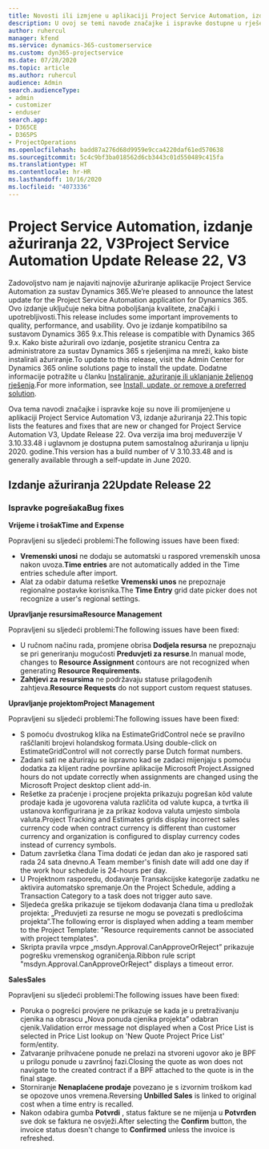 ```yaml
---
title: Novosti ili izmjene u aplikaciji Project Service Automation, izdanje ažuriranja 22, V3
description: U ovoj se temi navode značajke i ispravke dostupne u rješenju Project Service Automation, izdanje ažuriranja 22, V3.
author: ruhercul
manager: kfend
ms.service: dynamics-365-customerservice
ms.custom: dyn365-projectservice
ms.date: 07/28/2020
ms.topic: article
ms.author: ruhercul
audience: Admin
search.audienceType:
- admin
- customizer
- enduser
search.app:
- D365CE
- D365PS
- ProjectOperations
ms.openlocfilehash: badd87a276d68d9959e9cca4220daf61ed570638
ms.sourcegitcommit: 5c4c9bf3ba018562d6cb3443c01d550489c415fa
ms.translationtype: HT
ms.contentlocale: hr-HR
ms.lasthandoff: 10/16/2020
ms.locfileid: "4073336"
---
```

# <a name="project-service-automation-update-release-22-v3"></a><span data-ttu-id="63be0-103">Project Service Automation, izdanje ažuriranja 22, V3</span><span class="sxs-lookup"><span data-stu-id="63be0-103">Project Service Automation Update Release 22, V3</span></span>

<span data-ttu-id="63be0-104">Zadovoljstvo nam je najaviti najnovije ažuriranje aplikacije Project Service Automation za sustav Dynamics 365.</span><span class="sxs-lookup"><span data-stu-id="63be0-104">We’re pleased to announce the latest update for the Project Service Automation application for Dynamics 365.</span></span> <span data-ttu-id="63be0-105">Ovo izdanje uključuje neka bitna poboljšanja kvalitete, značajki i upotrebljivosti.</span><span class="sxs-lookup"><span data-stu-id="63be0-105">This release includes some important improvements to quality, performance, and usability.</span></span> <span data-ttu-id="63be0-106">Ovo je izdanje kompatibilno sa sustavom Dynamics 365 9.x.</span><span class="sxs-lookup"><span data-stu-id="63be0-106">This release is compatible with Dynamics 365 9.x.</span></span> <span data-ttu-id="63be0-107">Kako biste ažurirali ovo izdanje, posjetite stranicu Centra za administratore za sustav Dynamics 365 s rješenjima na mreži, kako biste instalirali ažuriranje.</span><span class="sxs-lookup"><span data-stu-id="63be0-107">To update to this release, visit the Admin Center for Dynamics 365 online solutions page to install the update.</span></span> <span data-ttu-id="63be0-108">Dodatne informacije potražite u članku [Instaliranje, ažuriranje ili uklanjanje željenog rješenja](https://docs.microsoft.com/power-platform/admin/install-remove-preferred-solution).</span><span class="sxs-lookup"><span data-stu-id="63be0-108">For more information, see [Install, update, or remove a preferred solution](https://docs.microsoft.com/power-platform/admin/install-remove-preferred-solution).</span></span>

<span data-ttu-id="63be0-109">Ova tema navodi značajke i ispravke koje su nove ili promijenjene u aplikaciji Project Service Automation V3, izdanje ažuriranja 22.</span><span class="sxs-lookup"><span data-stu-id="63be0-109">This topic lists the features and fixes that are new or changed for Project Service Automation V3, Update Release 22.</span></span> <span data-ttu-id="63be0-110">Ova verzija ima broj međuverzije V 3.10.33.48 i uglavnom je dostupna putem samostalnog ažuriranja u lipnju 2020. godine.</span><span class="sxs-lookup"><span data-stu-id="63be0-110">This version has a build number of V 3.10.33.48 and is generally available through a self-update in June 2020.</span></span>

## <a name="update-release-22"></a><span data-ttu-id="63be0-111">Izdanje ažuriranja 22</span><span class="sxs-lookup"><span data-stu-id="63be0-111">Update Release 22</span></span>

### <a name="bug-fixes"></a><span data-ttu-id="63be0-112">Ispravke pogrešaka</span><span class="sxs-lookup"><span data-stu-id="63be0-112">Bug fixes</span></span>



<span data-ttu-id="63be0-113">**Vrijeme i trošak**</span><span class="sxs-lookup"><span data-stu-id="63be0-113">**Time and Expense**</span></span>

<span data-ttu-id="63be0-114">Popravljeni su sljedeći problemi:</span><span class="sxs-lookup"><span data-stu-id="63be0-114">The following issues have been fixed:</span></span>

- <span data-ttu-id="63be0-115">**Vremenski unosi** ne dodaju se automatski u raspored vremenskih unosa nakon uvoza.</span><span class="sxs-lookup"><span data-stu-id="63be0-115">**Time entries** are not automatically added in the Time entries schedule after import.</span></span>
- <span data-ttu-id="63be0-116">Alat za odabir datuma rešetke **Vremenski unos** ne prepoznaje regionalne postavke korisnika.</span><span class="sxs-lookup"><span data-stu-id="63be0-116">The **Time Entry** grid date picker does not recognize a user's regional settings.</span></span>

<span data-ttu-id="63be0-117">**Upravljanje resursima**</span><span class="sxs-lookup"><span data-stu-id="63be0-117">**Resource Management**</span></span>

<span data-ttu-id="63be0-118">Popravljeni su sljedeći problemi:</span><span class="sxs-lookup"><span data-stu-id="63be0-118">The following issues have been fixed:</span></span>

- <span data-ttu-id="63be0-119">U ručnom načinu rada, promjene obrisa **Dodjela resursa** ne prepoznaju se pri generiranju mogućosti **Preduvjeti za resurse**.</span><span class="sxs-lookup"><span data-stu-id="63be0-119">In manual mode, changes to **Resource Assignment** contours are not recognized when generating **Resource Requirements**.</span></span>
- <span data-ttu-id="63be0-120">**Zahtjevi za resursima** ne podržavaju statuse prilagođenih zahtjeva.</span><span class="sxs-lookup"><span data-stu-id="63be0-120">**Resource Requests** do not support custom request statuses.</span></span>

<span data-ttu-id="63be0-121">**Upravljanje projektom**</span><span class="sxs-lookup"><span data-stu-id="63be0-121">**Project Management**</span></span>

<span data-ttu-id="63be0-122">Popravljeni su sljedeći problemi:</span><span class="sxs-lookup"><span data-stu-id="63be0-122">The following issues have been fixed:</span></span>

- <span data-ttu-id="63be0-123">S pomoću dvostrukog klika na EstimateGridControl neće se pravilno raščlaniti brojevi holandskog formata.</span><span class="sxs-lookup"><span data-stu-id="63be0-123">Using double-click on EstimateGridControl will not correctly parse Dutch format numbers.</span></span>
- <span data-ttu-id="63be0-124">Zadani sati ne ažuriraju se ispravno kad se zadaci mijenjaju s pomoću dodatka za klijent radne površine aplikacije Microsoft Project.</span><span class="sxs-lookup"><span data-stu-id="63be0-124">Assigned hours do not update correctly when assignments are changed using the Microsoft Project desktop client add-in.</span></span>
- <span data-ttu-id="63be0-125">Rešetke za praćenje i procjene projekta prikazuju pogrešan kôd valute prodaje kada je ugovorena valuta različita od valute kupca, a tvrtka ili ustanova konfigurirana je za prikaz kodova valuta umjesto simbola valuta.</span><span class="sxs-lookup"><span data-stu-id="63be0-125">Project Tracking and Estimates grids display incorrect sales currency code when contract currency is different than customer currency and organization is configured to display currency codes instead of currency symbols.</span></span>
- <span data-ttu-id="63be0-126">Datum završetka člana Tima dodati će jedan dan ako je raspored sati rada 24 sata dnevno.</span><span class="sxs-lookup"><span data-stu-id="63be0-126">A Team member's finish date will add one day if the work hour schedule is 24-hours per day.</span></span>
- <span data-ttu-id="63be0-127">U Projektnom rasporedu, dodavanje Transakcijske kategorije zadatku ne aktivira automatsko spremanje.</span><span class="sxs-lookup"><span data-stu-id="63be0-127">On the Project Schedule, adding a Transaction Category to a task does not trigger auto save.</span></span>
- <span data-ttu-id="63be0-128">Sljedeća greška prikazuje se tijekom dodavanja člana tima u predložak projekta: „Preduvjeti za resurse ne mogu se povezati s predlošcima projekta”.</span><span class="sxs-lookup"><span data-stu-id="63be0-128">The following error is displayed when adding a team member to the Project Template: "Resource requirements cannot be associated with project templates".</span></span> 
- <span data-ttu-id="63be0-129">Skripta pravila vrpce „msdyn.Approval.CanApproveOrReject” prikazuje pogrešku vremenskog ograničenja.</span><span class="sxs-lookup"><span data-stu-id="63be0-129">Ribbon rule script "msdyn.Approval.CanApproveOrReject" displays a timeout error.</span></span>

<span data-ttu-id="63be0-130">**Sales**</span><span class="sxs-lookup"><span data-stu-id="63be0-130">**Sales**</span></span>

<span data-ttu-id="63be0-131">Popravljeni su sljedeći problemi:</span><span class="sxs-lookup"><span data-stu-id="63be0-131">The following issues have been fixed:</span></span>

- <span data-ttu-id="63be0-132">Poruka o pogrešci provjere ne prikazuje se kada je u pretraživanju cjenika na obrascu „Nova ponuda cjenika projekta” odabran cjenik.</span><span class="sxs-lookup"><span data-stu-id="63be0-132">Validation error message not displayed when a Cost Price List is selected in Price List lookup on 'New Quote Project Price List' form/entity.</span></span>
- <span data-ttu-id="63be0-133">Zatvaranje prihvaćene ponude ne prelazi na stvoreni ugovor ako je BPF u prilogu ponude u završnoj fazi.</span><span class="sxs-lookup"><span data-stu-id="63be0-133">Closing the quote as won does not navigate to the created contract if a BPF attached to the quote is in the final stage.</span></span>
- <span data-ttu-id="63be0-134">Storniranje **Nenaplaćene prodaje** povezano je s izvornim troškom kad se opozove unos vremena.</span><span class="sxs-lookup"><span data-stu-id="63be0-134">Reversing **Unbilled Sales** is linked to original cost when a time entry is recalled.</span></span>
- <span data-ttu-id="63be0-135">Nakon odabira gumba **Potvrdi** , status fakture se ne mijenja u **Potvrđen** sve dok se faktura ne osvježi.</span><span class="sxs-lookup"><span data-stu-id="63be0-135">After selecting the **Confirm** button, the invoice status doesn't change to **Confirmed** unless the invoice is refreshed.</span></span>
